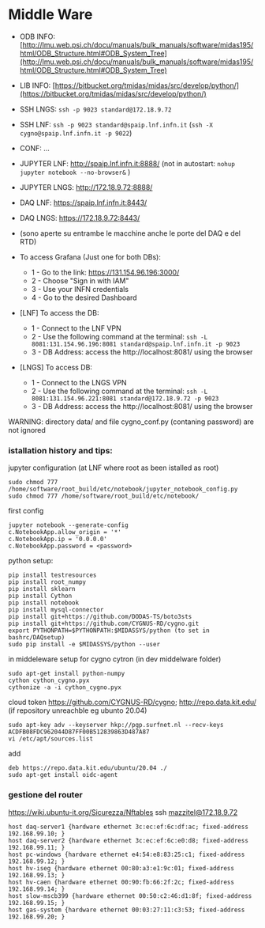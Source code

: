# Middle Ware

* ODB INFO: [http://lmu.web.psi.ch/docu/manuals/bulk_manuals/software/midas195/html/ODB_Structure.html#ODB_System_Tree](http://lmu.web.psi.ch/docu/manuals/bulk_manuals/software/midas195/html/ODB_Structure.html#ODB_System_Tree)
* LIB INFO: [https://bitbucket.org/tmidas/midas/src/develop/python/](https://bitbucket.org/tmidas/midas/src/develop/python/)
* SSH LNGS: `ssh -p 9023 standard@172.18.9.72 `
* SSH LNF: `ssh -p 9023 standard@spaip.lnf.infn.it` (`ssh -X cygno@spaip.lnf.infn.it -p 9022`)
* CONF: ...
* JUPYTER LNF:  http://spaip.lnf.infn.it:8888/ (not in autostart: `nohup jupyter notebook --no-browser&` )
* JUPYTER LNGS: http://172.18.9.72:8888/ 
* DAQ LNF: https://spaip.lnf.infn.it:8443/
* DAQ LNGS: https://172.18.9.72:8443/


* (sono aperte su entrambe le macchine anche le porte del DAQ e del RTD)
* To access Grafana (Just one for both DBs):
  * 1 - Go to the link: https://131.154.96.196:3000/
  * 2 - Choose "Sign in with IAM"
  * 3 - Use your INFN credentials
  * 4 - Go to the desired Dashboard
  
* [LNF] To access the DB:
  *   1 - Connect to the LNF VPN
  *   2 - Use the following command at the terminal: `ssh -L 8081:131.154.96.196:8081 standard@spaip.lnf.infn.it -p 9023`
  *   3 - DB Address: access the http://localhost:8081/ using the browser
  
* [LNGS] To access DB:
  *   1 - Connect to the LNGS VPN
  *   2 - Use the following command at the terminal: `ssh -L 8081:131.154.96.221:8081 standard@172.18.9.72 -p 9023`
  *   3 - DB Address: access the http://localhost:8081/ using the browser
  

WARNING: directory data/ and file cygno_conf.py (contaning password) are not ignored

### istallation history and tips:

jupyter configuration (at LNF where root as been istalled as root)
```
sudo chmod 777 /home/software/root_build/etc/notebook/jupyter_notebook_config.py
sudo chmod 777 /home/software/root_build/etc/notebook/
```
first config 
```
jupyter notebook --generate-config
c.NotebookApp.allow_origin = '*'
c.NotebookApp.ip = '0.0.0.0'
c.NotebookApp.password = <password>
```

python setup:

```
pip install testresources
pip install root_numpy
pip install sklearn
pip install Cython
pip install notebook
pip install mysql-connector
pip install git+https://github.com/DODAS-TS/boto3sts
pip install git+https://github.com/CYGNUS-RD/cygno.git
export PYTHONPATH=$PYTHONPATH:$MIDASSYS/python (to set in bashrc/DAQsetup)
sudo pip install -e $MIDASSYS/python --user
```

in middeleware setup for cygno cytron (in dev middelware folder)
```
sudo apt-get install python-numpy
cython cython_cygno.pyx
cythonize -a -i cython_cygno.pyx
```

cloud token https://github.com/CYGNUS-RD/cygno; http://repo.data.kit.edu/ (if repository unreachble eg ubunto 20.04)
```
sudo apt-key adv --keyserver hkp://pgp.surfnet.nl --recv-keys ACDFB08FDC962044D87FF00B512839863D487A87
vi /etc/apt/sources.list
```
add
```
deb https://repo.data.kit.edu/ubuntu/20.04 ./
sudo apt-get install oidc-agent
```
### gestione del router 
https://wiki.ubuntu-it.org/Sicurezza/Nftables
ssh mazzitel@172.18.9.72
```
host daq-server1 {hardware ethernet 3c:ec:ef:6c:df:ac; fixed-address 192.168.99.10; } 
host daq-server2 {hardware ethernet 3c:ec:ef:6c:e0:d8; fixed-address 192.168.99.11; } 
host pc-windows {hardware ethernet e4:54:e8:83:25:c1; fixed-address 192.168.99.12; } 
host hv-iseg {hardware ethernet 00:80:a3:e1:9c:01; fixed-address 192.168.99.13; }
host hv-caen {hardware ethernet 00:90:fb:66:2f:2c; fixed-address 192.168.99.14; }
host slow-mscb399 {hardware ethernet 00:50:c2:46:d1:8f; fixed-address 192.168.99.15; }
host gas-system {hardware ethernet 00:03:27:11:c3:53; fixed-address 192.168.99.20; }
```
